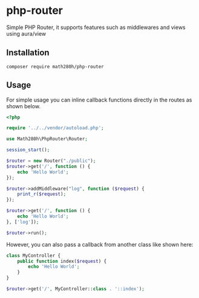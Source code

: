 # php-router

Simple PHP Router, it supports features such as middlewares and views using aura/view


## Installation

```
composer require math280h/php-router
```

## Usage

For simple usage you can inline callback functions directly in the routes as shown below.


```php
<?php

require '../../vendor/autoload.php';

use Math280h\PhpRouter\Router;

session_start();

$router = new Router("./public");
$router->get('/', function () {
    echo 'Hello World';
});

$router->addMiddleware("log", function ($request) {
    print_r($request);
});

$router->get('/', function () {
    echo 'Hello World';
}, ['log']);

$router->run();
```

However, you can also pass a callback from another class like shown here:
```php
class MyController {
    public function index($request) {
        echo 'Hello World';
    }
}

$router->get('/', MyController::class . '::index');
```
